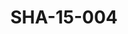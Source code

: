 ---
pid: SHA-15-004
title: SHA-15-004
language: en
original_label: 
rights: Sharhabil Ahmed
location_of_original: Sharhabil Ahmed
photographer_or_studio: 
scanned_from: photograph 12.9 by 18.2
_date: '1962'
location: Khartoum, Airport
description: Alkir Ahmed al Mustafa Sharhabil Ahmed Hassan Saroji and Ahmed Daoud
additional_notes: 
permission_display: 'yes'
on_server: 'no'
on_website: 'no'
permalink: /photopages/en/SHA-15-004.html
layout: photo-page
---